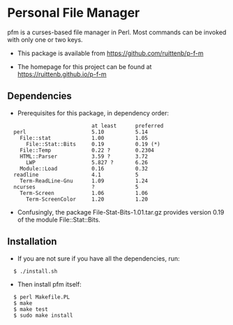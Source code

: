 
# Personal File Manager

pfm is a curses-based file manager in Perl. Most commands can be invoked with only one or two keys.

- This package is available from https://github.com/ruittenb/p-f-m

- The homepage for this project can be found at https://ruittenb.github.io/p-f-m

## Dependencies

- Prerequisites for this package, in dependency order:

```
                           at least      preferred
  perl                     5.10          5.14
    File::stat             1.00          1.05
      File::Stat::Bits     0.19          0.19 (*)
    File::Temp             0.22 ?        0.2304
    HTML::Parser           3.59 ?        3.72
      LWP                  5.827 ?       6.26
    Module::Load           0.16          0.32
  readline                 4.1           5
    Term-ReadLine-Gnu      1.09          1.24
  ncurses                  ?             5
    Term-Screen            1.06          1.06
      Term-ScreenColor     1.20          1.20
```

- Confusingly, the package File-Stat-Bits-1.01.tar.gz provides
  version 0.19 of the module File::Stat::Bits.

## Installation

- If you are not sure if you have all the dependencies, run:

```
  $ ./install.sh
```

- Then install pfm itself:

```
  $ perl Makefile.PL
  $ make
  $ make test
  $ sudo make install
```
